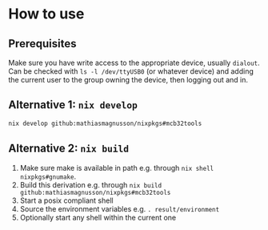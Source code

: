 # How to use

## Prerequisites

Make sure you have write access to the appropriate device, usually `dialout`. Can be checked
with `ls -l /dev/ttyUSB0` (or whatever device) and adding the current user to the group owning
the device, then logging out and in.

## Alternative 1: `nix develop`

```sh
nix develop github:mathiasmagnusson/nixpkgs#mcb32tools
```

## Alternative 2: `nix build`

1. Make sure make is available in path e.g. through `nix shell nixpkgs#gnumake`.
2. Build this derivation e.g. through `nix build github:mathiasmagnusson/nixpkgs#mcb32tools`
3. Start a posix compliant shell
4. Source the environment variables e.g. `. result/environment`
5. Optionally start any shell within the current one
